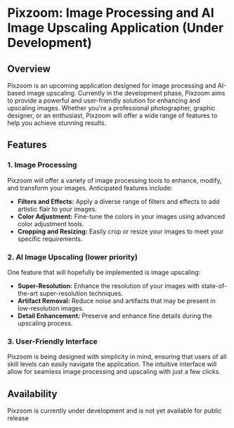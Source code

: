 # Pixzoom: Image Processing and AI Image Upscaling Application (Under Development)

## Overview

Pixzoom is an upcoming application designed for image processing and AI-based image upscaling. Currently in the development phase, Pixzoom aims to provide a powerful and user-friendly solution for enhancing and upscaling images. Whether you're a professional photographer, graphic designer, or an enthusiast, Pixzoom will offer a wide range of features to help you achieve stunning results.

## Features

### 1. Image Processing

Pixzoom will offer a variety of image processing tools to enhance, modify, and transform your images. Anticipated features include:

- **Filters and Effects:** Apply a diverse range of filters and effects to add artistic flair to your images.
- **Color Adjustment:** Fine-tune the colors in your images using advanced color adjustment tools.
- **Cropping and Resizing:** Easily crop or resize your images to meet your specific requirements.

### 2. AI Image Upscaling (lower priority)

One feature that will hopefully be implemented is image upscaling:

- **Super-Resolution:** Enhance the resolution of your images with state-of-the-art super-resolution techniques.
- **Artifact Removal:** Reduce noise and artifacts that may be present in low-resolution images.
- **Detail Enhancement:** Preserve and enhance fine details during the upscaling process.

### 3. User-Friendly Interface

Pixzoom is being designed with simplicity in mind, ensuring that users of all skill levels can easily navigate the application. The intuitive interface will allow for seamless image processing and upscaling with just a few clicks.

## Availability

Pixzoom is currently under development and is not yet available for public release
